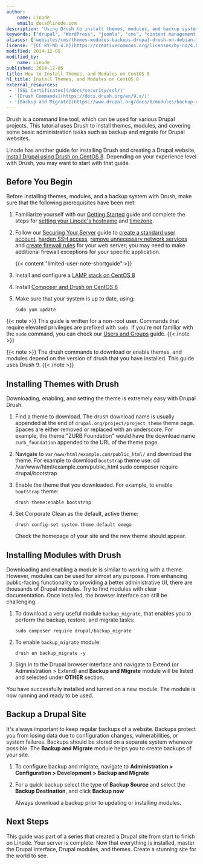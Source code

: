 ```yaml
---
author:
    name: Linode
    email: docs@linode.com
description: 'Using Drush to install themes, modules, and backup systems'
keywords: ["drupal", "WordPress", "joomla", "cms", "content management system", "content management framework", "centos", "drush"]
aliases: ['websites/cms/themes-modules-backups-drupal-drush-on-debian-7/']
license: '[CC BY-ND 4.0](https://creativecommons.org/licenses/by-nd/4.0)'
modified: 2014-12-05
modified_by:
    name: Linode
published: 2014-12-05
title: How to Install Themes, and Modules on CentOS 8
h1_title: Install Themes, and Modules on CentOS 8
external_resources:
 - '[SSL Certificates](/docs/security/ssl/)'
 - '[Drush Commands](https://docs.drush.org/en/9.x/)'
 - '[Backup and Migrate](https://www.drupal.org/docs/8/modules/backup-and-migrate/howto-for-backup-and-migrate)'
---
```


Drush is a command line tool, which can be used for various Drupal projects. This tutorial uses Drush to install themes, modules, and covering some basic administration tasks such as backup and migrate for Drupal websites.

Linode has another guide for installing Drush and creating a Drupal website, [Install Drupal using Drush on CentOS 8](/docs/websites/cms/drupal/drush-drupal/how-to-install-drupal-using-drush-on-centos-8). Depending on your experience level with Drush, you may want to start with that guide.

## Before You Begin

Before installing themes, modules, and a backup system with Drush, make sure that the following prerequisites have been met:

1.  Familiarize yourself with our [Getting Started](/docs/getting-started) guide and complete the steps for [setting your Linode's hostname](/docs/getting-started/#set-the-hostname) and [timezone](/docs/getting-started/#set-the-timezone).

1. Follow our [Securing Your Server](/docs/security/securing-your-server) guide to [create a standard user account](/docs/security/securing-your-server/#add-a-limited-user-account), [harden SSH access](/docs/security/securing-your-server/#harden-ssh-access), [remove unnecessary network services](/docs/security/securing-your-server/#remove-unused-network-facing-services) and [create firewall rules](/docs/security/securing-your-server/#configure-a-firewall) for your web server; you may need to make additional firewall exceptions for your specific application.

    {{< content "limited-user-note-shortguide" >}}

3.  Install and configure a [LAMP stack on CentOS 8](/docs/web-servers/lamp/how-to-install-a-lamp-stack-on-centos-8)

4.  Install [Composer and Drush on CentOS 8](/docs/websites/cms/drupal/drush-drupal/how-to-install-drush-on-centos-8)


5.  Make sure that your system is up to date, using:

        sudo yum update


{{< note >}}
This guide is written for a non-root user. Commands that require elevated privileges are prefixed with ``sudo``. If you're not familiar with the ``sudo`` command, you can check our [Users and Groups](/docs/tools-reference/linux-users-and-groups) guide.
{{< /note >}}

{{< note >}} The drush commands to download or enable themes, and modules depend on the version of drush that you have installed. This guide uses Drush 9.
{{< /note >}}

## Installing Themes with Drush

Downloading, enabling, and setting the theme is extremely easy with Drupal Drush.

1.  Find a theme to download. The drush download name is usually appended at the end of `drupal.org/project/project_theme` theme page. Spaces are either removed or replaced with an underscore. For example, the theme "ZURB Foundation" would have the download name `zurb_foundation` appended to the URL of the theme page.

2. Navigate to `var/www/html/example.com/public_html/` and download the theme. For example to download `bootstrap` theme use:
         cd /var/www/html/example.com/public_html
         sudo composer require drupal/bootstrap

3.  Enable the theme that you downloaded. For example, to enable `bootstrap` theme:

        drush theme:enable bootstrap

4.  Set Corporate Clean as the default, active theme:

        drush config-set system.theme default omega

    Check the homepage of your site and the new theme should appear.

## Installing Modules with Drush

Downloading and enabling a module is similar to working with a theme. However, modules can be used for almost any purpose. From enhancing public-facing functionality to providing a better administrative UI, there are thousands of Drupal modules. Try to find modules with clear documentation. Once installed, the browser interface can still be challenging.

1.  To download a very useful module `backup_migrate`, that enables you to perform the backup, restore, and migrate tasks:

        sudo composer require drupal/backup_migrate

2.  To enable `backup_migrate` module:

        drush en backup_migrate -y

3.  Sign in to the Drupal browser interface and navigate to Extend (or Administration > Extend) and **Backup and Migrate** module will be listed and selected under **OTHER** section.

You have successfully installed and turned on a new module. The module is now running and ready to be used.

## Backup a Drupal Site

It's always important to keep regular backups of a website. Backups protect you from losing data due to configuration changes, vulnerabilities, or system failures. Backups should be stored on a separate system whenever possible. The **Backup and Migrate** module helps you to create backups of your site.

1.  To configure backup and migrate, navigate to **Administration > Configuration > Development > Backup and Migrate**

2. For a quick backup select the type of **Backup Source** and select the **Backup Destination**, and click **Backup now**

     Always download a backup prior to updating or installing modules.

## Next Steps

This guide was part of a series that created a Drupal site from start to finish on Linode. Your server is complete. Now that everything is installed, master the Drupal interface, Drupal modules, and themes. Create a stunning site for the world to see.
